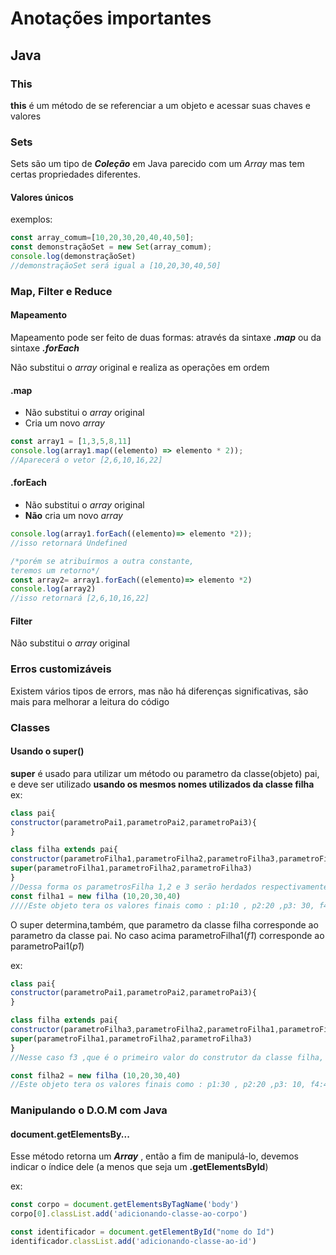 # Anotações importantes
## Java
### This
**this** é um método de se referenciar a um objeto e acessar suas chaves e valores

### Sets
Sets são um tipo de **_Coleção_** em Java parecido com um _Array_ mas tem certas propriedades diferentes.

#### Valores únicos
exemplos:

~~~javascript
const array_comum=[10,20,30,20,40,40,50];
const demonstraçãoSet = new Set(array_comum);
console.log(demonstraçãoSet)
//demonstraçãoSet será igual a [10,20,30,40,50]
~~~
###  Map, Filter e Reduce
#### Mapeamento
Mapeamento pode ser feito de duas formas: através da sintaxe **_.map_** ou da sintaxe **_.forEach_**

Não substitui o _array_ original e realiza as operações em ordem

#### .map
* Não substitui o _array_ original
* Cria um novo _array_
~~~javascript
const array1 = [1,3,5,8,11]
console.log(array1.map((elemento) => elemento * 2));
//Aparecerá o vetor [2,6,10,16,22]
~~~

#### .forEach
* Não substitui o _array_ original
* **Não** cria um novo _array_
~~~javascript
console.log(array1.forEach((elemento)=> elemento *2));
//isso retornará Undefined

/*porém se atribuírmos a outra constante, 
teremos um retorno*/
const array2= array1.forEach((elemento)=> elemento *2)
console.log(array2)
//isso retornará [2,6,10,16,22]
~~~
#### Filter
Não substitui o _array_ original
### Erros customizáveis
Existem vários tipos de errors, mas não há diferenças significativas, são mais para melhorar a leitura do código 

### Classes
#### Usando o super()
**super** é usado para utilizar um método ou parametro da classe(objeto) pai, e deve ser utilizado **usando os mesmos nomes utilizados da classe filha**
ex:

~~~javascript
class pai{
constructor(parametroPai1,parametroPai2,parametroPai3){
}

class filha extends pai{
constructor(parametroFilha1,parametroFilha2,parametroFilha3,parametroFilha4){
super(parametroFilha1,parametroFilha2,parametroFilha3)
}
//Dessa forma os parametrosFilha 1,2 e 3 serão herdados respectivamente dos parametrosPai 1,2 e 3
const filha1 = new filha (10,20,30,40)
////Este objeto tera os valores finais como : p1:10 , p2:20 ,p3: 30, f4:40
~~~
O super determina,também, que parametro da classe filha corresponde ao parametro da classe pai.
No caso acima parametroFilha1(_f1_) corresponde ao parametroPai1(_p1_)

ex:
~~~javascript
class pai{
constructor(parametroPai1,parametroPai2,parametroPai3){
}

class filha extends pai{
constructor(parametroFilha3,parametroFilha2,parametroFilha1,parametroFilha4){
super(parametroFilha1,parametroFilha2,parametroFilha3)
}
//Nesse caso f3 ,que é o primeiro valor do construtor da classe filha, assumirá o terceiro valor do construtor da classe pai

const filha2 = new filha (10,20,30,40)
//Este objeto tera os valores finais como : p1:30 , p2:20 ,p3: 10, f4:40
~~~

### Manipulando o D.O.M com Java

#### document.getElementsBy...

Esse método retorna um **_Array_** , então a fim de manipulá-lo, devemos indicar o índice dele (a menos que seja um **.getElementsById**)

ex:

~~~javascript
const corpo = document.getElementsByTagName('body')
corpo[0].classList.add('adicionando-classe-ao-corpo')

const identificador = document.getElementById("nome do Id")
identificador.classList.add('adicionando-classe-ao-id')
~~~



